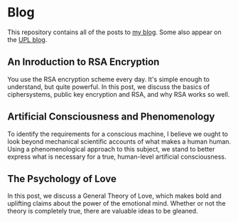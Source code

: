 # Blog

This repository contains all of the posts to [my blog](https://www.pages.cs.wisc.edu/~rnelson/blog). Some also appear on the [UPL blog](https://www.upl.cs.wisc.edu/blog.html).

## An Inroduction to RSA Encryption

You use the RSA encryption scheme every day. It's simple enough to understand, but quite powerful. In this post, we discuss the basics of ciphersystems, public key encryption and RSA, and why RSA works so well.

## Artificial Consciousness and Phenomenology

To identify the requirements for a conscious machine, I believe we ought to look beyond mechanical scientific accounts of what makes a human human. Using a phenomenological approach to this subject, we stand to better express what is necessary for a true, human-level artificial consciousness.

## The Psychology of Love

In this post, we discuss a General Theory of Love, which makes bold and uplifting claims about the power of the emotional mind. Whether or not the theory is completely true, there are valuable ideas to be gleaned.
